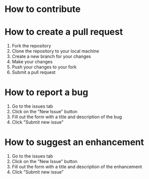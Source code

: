 # How to contribute

# How to create a pull request

1. Fork the repository
2. Clone the repository to your local machine
3. Create a new branch for your changes
4. Make your changes
5. Push your changes to your fork
6. Submit a pull request

# How to report a bug

1. Go to the issues tab
2. Click on the "New Issue" button
3. Fill out the form with a title and description of the bug
4. Click "Submit new issue"

# How to suggest an enhancement

1. Go to the issues tab
2. Click on the "New Issue" button
3. Fill out the form with a title and description of the enhancement
4. Click "Submit new issue"
